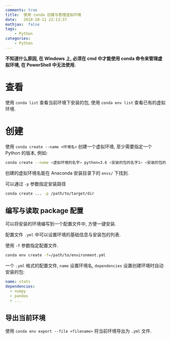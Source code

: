 ```yaml
---
comments: true
title:  使用 conda 创建与管理虚拟环境
date:   2018-10-11 22:13:37
mathjax:  false
tags:
    - Python
categories:
    - Python
---
```


**不知道什么原因, 在 Windows 上, 必须在 cmd 中才能使用 conda 命令来管理虚拟环境, 在 PowerShell 中无法使用.**

<!--more-->

# 查看

使用 `conda list` 查看当前环境下安装的包, 使用 `conda env list` 查看已有的虚拟环境.

# 创建

使用 `conda create --name <环境名>` 创建一个虚拟环境, 至少需要指定一个 Python 的版本, 例如:

```sh
conda create --name <虚拟环境的名字> python=3.6 <安装的包的名字1> <安装的包的名字2> ...
```

创建的虚拟环境名能在 Anaconda 安装目录下的 `envs/` 下找到.

可以通过 `-p` 参数指定安装路径

```sh
conda create ... -p /path/to/target/dir
```

## 编写与读取 package 配置

可以将安装的环境编写到一个配置文件中, 方便一键安装.

配置文件 `.yml` 中可以设置环境的基础信息与安装包的列表.

使用 `-f` 参数指定配置文件.

```sh
conda env create -f=/path/to/environment.yml
```

一个 `.yml` 格式的配置文件, `name` 设置环境名, `dependencies` 设置创建环境时自动安装的包:

```yml
name: stats
dependencies:
  - numpy
  - pandas
  - ...
```

## 导出当前环境

使用 `conda env export --file <filename>` 将当前环境导出为 `.yml` 文件.

